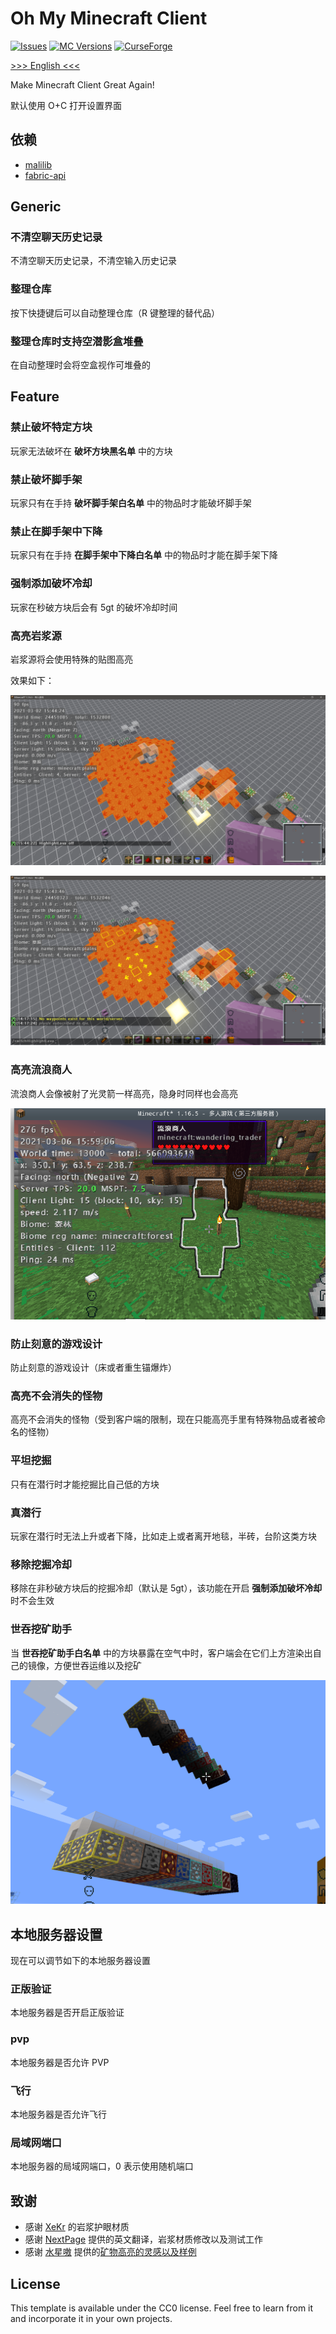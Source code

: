 # Oh My Minecraft Client

[![Issues](https://img.shields.io/github/issues/plusls/oh-my-minecraft-client.svg)](https://github.com/plusls/oh-my-minecraft-client/issues)
[![MC Versions](http://cf.way2muchnoise.eu/versions/For%20MC_454900_all.svg)](https://www.curseforge.com/minecraft/mc-mods/oh-my-minecraft-client)
[![CurseForge](http://cf.way2muchnoise.eu/full_454900_downloads.svg)](https://www.curseforge.com/minecraft/mc-mods/oh-my-minecraft-client)

[>>> English <<<](./README_EN.md)

Make Minecraft Client Great Again!

默认使用 O+C 打开设置界面

## 依赖

+ [malilib](https://www.curseforge.com/minecraft/mc-mods/malilib)
+ [fabric-api](https://www.curseforge.com/minecraft/mc-mods/fabric-api)

## Generic

### 不清空聊天历史记录

不清空聊天历史记录，不清空输入历史记录

### 整理仓库

按下快捷键后可以自动整理仓库（R 键整理的替代品）

### 整理仓库时支持空潜影盒堆叠

在自动整理时会将空盒视作可堆叠的

## Feature

### 禁止破坏特定方块

玩家无法破坏在 **破坏方块黑名单** 中的方块

### 禁止破坏脚手架

玩家只有在手持 **破坏脚手架白名单** 中的物品时才能破坏脚手架

### 禁止在脚手架中下降

玩家只有在手持 **在脚手架中下降白名单** 中的物品时才能在脚手架下降

### 强制添加破坏冷却

玩家在秒破方块后会有 5gt 的破坏冷却时间

### 高亮岩浆源

岩浆源将会使用特殊的贴图高亮

效果如下：

![highlightLavaSourceOff](./docs/img/highlightLavaSourceOff.png)

![highlightLavaSourceOn](./docs/img/highlightLavaSourceOn.png)

### 高亮流浪商人

流浪商人会像被射了光灵箭一样高亮，隐身时同样也会高亮

![highlightLavaSourceOn](./docs/img/highlightWanderingTrader.png)

### 防止刻意的游戏设计

防止刻意的游戏设计（床或者重生锚爆炸）

### 高亮不会消失的怪物

高亮不会消失的怪物（受到客户端的限制，现在只能高亮手里有特殊物品或者被命名的怪物）

### 平坦挖掘

只有在潜行时才能挖掘比自己低的方块

### 真潜行

玩家在潜行时无法上升或者下降，比如走上或者离开地毯，半砖，台阶这类方块

### 移除挖掘冷却

移除在非秒破方块后的挖掘冷却（默认是 5gt），该功能在开启 **强制添加破坏冷却** 时不会生效

### 世吞挖矿助手

当 **世吞挖矿助手白名单** 中的方块暴露在空气中时，客户端会在它们上方渲染出自己的镜像，方便世吞运维以及挖矿

![worldEaterMineHelper](./docs/img/worldEaterMineHelper.png)

## 本地服务器设置

现在可以调节如下的本地服务器设置

### 正版验证

本地服务器是否开启正版验证

### pvp

本地服务器是否允许 PVP

### 飞行

本地服务器是否允许飞行

### 局域网端口

本地服务器的局域网端口，0 表示使用随机端口

## 致谢

+ 感谢 [XeKr](https://space.bilibili.com/5930630) 的岩浆护眼材质
+ 感谢 [NextPage](https://github.com/Next-Page-Vi) 提供的英文翻译，岩浆材质修改以及测试工作
+ 感谢 [水星嗷](https://space.bilibili.com/18525909) 提供的[矿物高亮的灵感以及样例](https://www.bilibili.com/video/BV1w64y1D7wP)

## License

This template is available under the CC0 license. Feel free to learn from it and incorporate it in your own projects.
